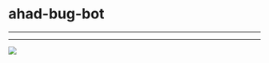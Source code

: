 # ahad-bug-bot

----

----


<a href="https://bot-hosting.net/"> <img src="https://bot-hosting.net/assets/img/bothosting2.png"> </a>
